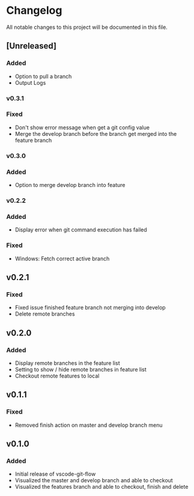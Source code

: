 # Changelog
All notable changes to this project will be documented in this file.

## [Unreleased]

### Added
- Option to pull a branch
- Output Logs

### v0.3.1
### Fixed
- Don't show error message when get a git config value
- Merge the develop branch before the branch get merged into the feature branch

### v0.3.0
### Added
- Option to merge develop branch into feature

### v0.2.2
### Added
- Display error when git command execution has failed

### Fixed
- Windows: Fetch correct active branch

## v0.2.1
### Fixed
- Fixed issue finished feature branch not merging into develop
- Delete remote branches

## v0.2.0
### Added
- Display remote branches in the feature list
- Setting to show / hide remote branches in feature list
- Checkout remote features to local

## v0.1.1
### Fixed
- Removed finish action on master and develop branch menu

## v0.1.0
### Added
- Initial release of vscode-git-flow
- Visualized the master and develop branch and able to checkout
- Visualized the features branch and able to checkout, finish and delete